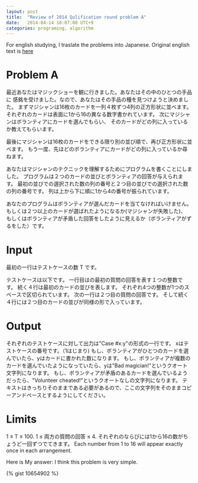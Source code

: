 ```yaml
---
layout: post
title:  "Review of 2014 Qulification round problem A"
date:   2014-04-14 10:07:00 UTC+9
categories: programing, algorithm
---
```


For english studying, I traslate the problems into Japanese.
Original english text is
[here](http://code.google.com/codejam/contest/2974486/dashboard#s=p0)

# Problem A
最近あなたはマジックショーを観に行きました。あなたはその中のひとつの手品に
感銘を受けました。なので、あなたはその手品の種を見つけようと決めました。
まずマジシャンは16枚のカードを一列４枚ずつ4列の正方形状に並べます。
それぞれのカードは表面に1から16の異なる数字書かれています。
次にマジシャンはボランティアにカードを選んでもらい、
そのカードがどの列に入っているか教えてもらいます。

最後にマジシャンは16枚のカードをできる限り別の並び順で、再び正方形状に並べます。
もう一度、先ほどのボランティアにカードがどの列に入っているか尋ねます。


あなたはマジシャンのテクニックを理解するためにプログラムを書くことにしました。
プログラムは２つのカードの並びとボランティアの回答が与えられます。
最初の並びでの選択された数の列の番号と２つ目の並びでの選択された数の列の番号です。
列は上から下に順に1から4の番号が振られています。

あなたのプログラムはボランティアが選んだカードを当てなければいけません。
もしくは２つ以上のカードが選ばれたようになるか(マジシャンが失敗した)、
もしくはボランティアが矛盾した回答をしたように見えるか（ボランティアがずるをした）です。

# Input
最初の一行はテストケースの数 T です。

テストケースは以下です。
一行目はの最初の質問の回答を表す１つの整数です。
続く４行は最初のカードの並びを表します。
それぞれ4つの整数が1つのスペースで区切られています。
次の一行は２つ目の質問の回答です。
そして続く４行には２つ目のカードの並びが同様の形で入っています。

# Output
それぞれのテストケースに対して出力は"Case #x:y"の形式の一行です。
xはテストケースの番号です。（1はじまり)
もし、ボランティアがひとつのカードを選んでいたら、yはカードに書かれた数になります。
もし、ボランティアが複数のカードを選んでいたようになっていたら、yは"Bad magician!"というクオート文字列になります。
もし、ボランティアが矛盾のあるカードを選んでいるようだったら、"Volunteer cheated!"というクオートなしの文字列になります。
テキストはきっちりそのままである必要があるので、ここの文字列をそのままコピーアンドペースとするようにしてください。

# Limits
1 ≤ T ≤ 100.
1 ≤ 両方の質問の回答 ≤ 4.
それぞれのならびには1から16の数がちょうど一回ずつでてきます。
Each number from 1 to 16 will appear exactly once in each arrangement.

Here is My answer:
I think this problem is very simple.

{% gist 10654902 %}
